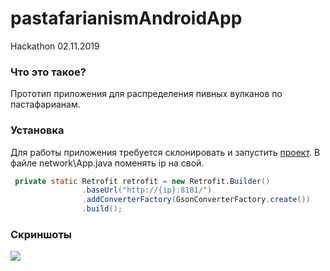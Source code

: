 # pastafarianismAndroidApp
Hackathon 02.11.2019

### Что это такое?
Прототип приложения для распределения пивных вулканов по пастафарианам.
### Установка
Для работы приложения требуется склонировать и запустить [проект](https://github.com/Seri4/pastafarianismRestServer).
В файле network\App.java поменять ip на свой.
```java
 private static Retrofit retrofit = new Retrofit.Builder()
                .baseUrl("http://{ip}:8181/")
                .addConverterFactory(GsonConverterFactory.create())
                .build();
```
### Скриншоты
![](https://github.com/A-l-i-s-a/pastafarianismAndroidApp/blob/master/imag.png)


